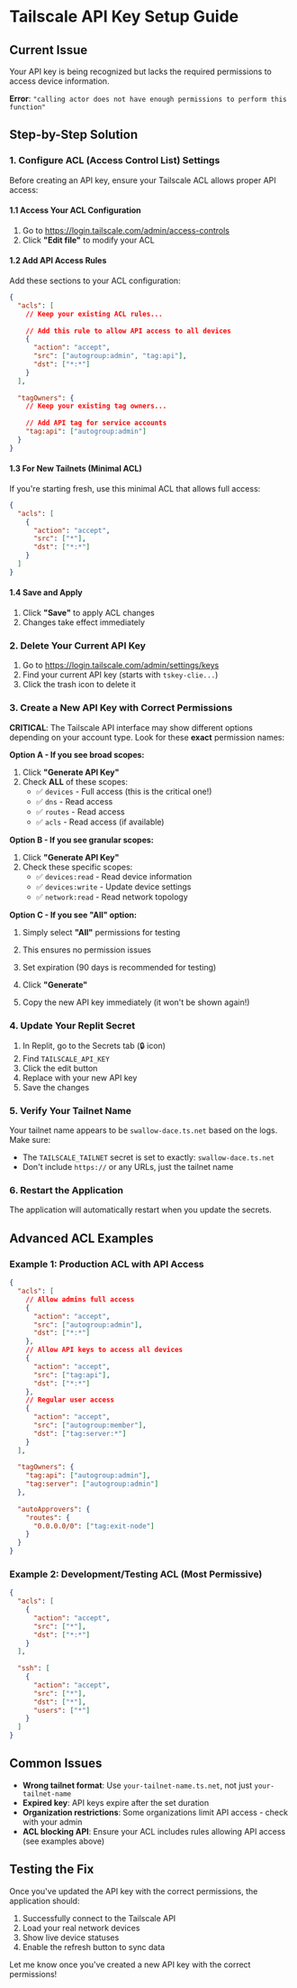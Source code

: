 # Tailscale API Key Setup Guide

## Current Issue
Your API key is being recognized but lacks the required permissions to access device information.

**Error**: `"calling actor does not have enough permissions to perform this function"`

## Step-by-Step Solution

### 1. Configure ACL (Access Control List) Settings

Before creating an API key, ensure your Tailscale ACL allows proper API access:

#### 1.1 Access Your ACL Configuration
1. Go to https://login.tailscale.com/admin/access-controls
2. Click **"Edit file"** to modify your ACL

#### 1.2 Add API Access Rules
Add these sections to your ACL configuration:

```json
{
  "acls": [
    // Keep your existing ACL rules...
    
    // Add this rule to allow API access to all devices
    {
      "action": "accept",
      "src": ["autogroup:admin", "tag:api"],
      "dst": ["*:*"]
    }
  ],
  
  "tagOwners": {
    // Keep your existing tag owners...
    
    // Add API tag for service accounts
    "tag:api": ["autogroup:admin"]
  }
}
```

#### 1.3 For New Tailnets (Minimal ACL)
If you're starting fresh, use this minimal ACL that allows full access:

```json
{
  "acls": [
    {
      "action": "accept",
      "src": ["*"],
      "dst": ["*:*"]
    }
  ]
}
```

#### 1.4 Save and Apply
1. Click **"Save"** to apply ACL changes
2. Changes take effect immediately

### 2. Delete Your Current API Key
1. Go to https://login.tailscale.com/admin/settings/keys
2. Find your current API key (starts with `tskey-clie...`)
3. Click the trash icon to delete it

### 3. Create a New API Key with Correct Permissions

**CRITICAL**: The Tailscale API interface may show different options depending on your account type. Look for these **exact** permission names:

**Option A - If you see broad scopes:**
1. Click **"Generate API Key"**
2. Check **ALL** of these scopes:
   - ✅ `devices` - Full access (this is the critical one!)
   - ✅ `dns` - Read access
   - ✅ `routes` - Read access
   - ✅ `acls` - Read access (if available)

**Option B - If you see granular scopes:**
1. Click **"Generate API Key"**
2. Check these specific scopes:
   - ✅ `devices:read` - Read device information
   - ✅ `devices:write` - Update device settings
   - ✅ `network:read` - Read network topology

**Option C - If you see "All" option:**
1. Simply select **"All"** permissions for testing
2. This ensures no permission issues

3. Set expiration (90 days is recommended for testing)
4. Click **"Generate"**
5. Copy the new API key immediately (it won't be shown again!)

### 4. Update Your Replit Secret

1. In Replit, go to the Secrets tab (🔒 icon)
2. Find `TAILSCALE_API_KEY`
3. Click the edit button
4. Replace with your new API key
5. Save the changes

### 5. Verify Your Tailnet Name

Your tailnet name appears to be `swallow-dace.ts.net` based on the logs. Make sure:
- The `TAILSCALE_TAILNET` secret is set to exactly: `swallow-dace.ts.net`
- Don't include `https://` or any URLs, just the tailnet name

### 6. Restart the Application

The application will automatically restart when you update the secrets.

## Advanced ACL Examples

### Example 1: Production ACL with API Access
```json
{
  "acls": [
    // Allow admins full access
    {
      "action": "accept",
      "src": ["autogroup:admin"],
      "dst": ["*:*"]
    },
    // Allow API keys to access all devices
    {
      "action": "accept", 
      "src": ["tag:api"],
      "dst": ["*:*"]
    },
    // Regular user access
    {
      "action": "accept",
      "src": ["autogroup:member"],
      "dst": ["tag:server:*"]
    }
  ],
  
  "tagOwners": {
    "tag:api": ["autogroup:admin"],
    "tag:server": ["autogroup:admin"]
  },
  
  "autoApprovers": {
    "routes": {
      "0.0.0.0/0": ["tag:exit-node"]
    }
  }
}
```

### Example 2: Development/Testing ACL (Most Permissive)
```json
{
  "acls": [
    {
      "action": "accept",
      "src": ["*"],
      "dst": ["*:*"]
    }
  ],
  
  "ssh": [
    {
      "action": "accept",
      "src": ["*"],
      "dst": ["*"],
      "users": ["*"]
    }
  ]
}
```

## Common Issues

- **Wrong tailnet format**: Use `your-tailnet-name.ts.net`, not just `your-tailnet-name`
- **Expired key**: API keys expire after the set duration
- **Organization restrictions**: Some organizations limit API access - check with your admin
- **ACL blocking API**: Ensure your ACL includes rules allowing API access (see examples above)

## Testing the Fix

Once you've updated the API key with the correct permissions, the application should:
1. Successfully connect to the Tailscale API
2. Load your real network devices
3. Show live device statuses
4. Enable the refresh button to sync data

Let me know once you've created a new API key with the correct permissions!